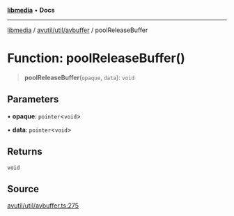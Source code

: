 [**libmedia**](../../../../README.md) • **Docs**

***

[libmedia](../../../../README.md) / [avutil/util/avbuffer](../README.md) / poolReleaseBuffer

# Function: poolReleaseBuffer()

> **poolReleaseBuffer**(`opaque`, `data`): `void`

## Parameters

• **opaque**: `pointer`\<`void`\>

• **data**: `pointer`\<`void`\>

## Returns

`void`

## Source

[avutil/util/avbuffer.ts:275](https://github.com/zhaohappy/libmedia/blob/87bf8029d8be58d5035a3f4dc7037c25d1ac371b/src/avutil/util/avbuffer.ts#L275)
